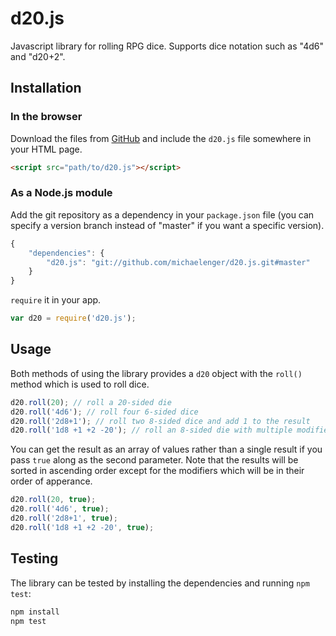# d20.js

Javascript library for rolling RPG dice. Supports dice notation such as "4d6" and "d20+2".

## Installation

### In the browser

Download the files from [GitHub](https://github.com/michaelenger/d20.js) and include the `d20.js` file somewhere in your HTML page.

```html
<script src="path/to/d20.js"></script>
```

### As a Node.js module

Add the git repository as a dependency in your `package.json` file (you can specify a version branch instead of "master" if you want a specific version).

```javascript
{
	"dependencies": {
		"d20.js": "git://github.com/michaelenger/d20.js.git#master"
	}
}
```

`require` it in your app.

```javascript
var d20 = require('d20.js');
```

## Usage

Both methods of using the library provides a `d20` object with the `roll()` method which is used to roll dice.

```javascript
d20.roll(20); // roll a 20-sided die
d20.roll('4d6'); // roll four 6-sided dice
d20.roll('2d8+1'); // roll two 8-sided dice and add 1 to the result
d20.roll('1d8 +1 +2 -20'); // roll an 8-sided die with multiple modifiers
```

You can get the result as an array of values rather than a single result if you pass `true` along as the second parameter. Note that the results will be sorted in ascending order except for the modifiers which will be in their order of apperance.

```javascript
d20.roll(20, true);
d20.roll('4d6', true);
d20.roll('2d8+1', true);
d20.roll('1d8 +1 +2 -20', true);
```

## Testing

The library can be tested by installing the dependencies and running `npm test`:

```bash
npm install
npm test
```
